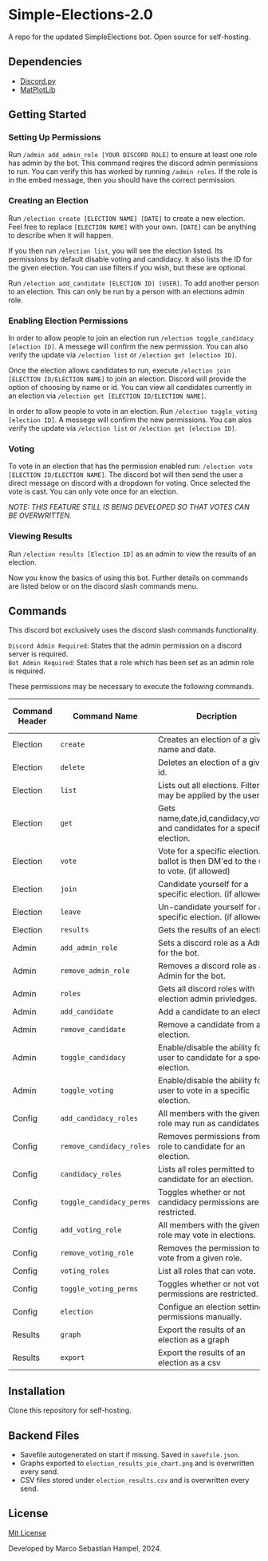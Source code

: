 # Simple-Elections-2.0
A repo for the updated SimpleElections bot. Open source for self-hosting.

## Dependencies
- [Discord.py](https://pypi.org/project/discord.py/)
- [MatPlotLib](https://pypi.org/project/matplotlib/)


## Getting Started
### Setting Up Permissions
Run `/admin add_admin_role [YOUR DISCORD ROLE]` to ensure at least one role has admin by the bot. This command reqires the discord admin permissions to run. You can verify this has worked by running `/admin roles`. If the role is in the embed message, then you should have the correct permission. 

### Creating an Election
Run `/election create [ELECTION NAME] [DATE]` to create a new election. Feel free to replace `[ELECTION NAME]` with your own. `[DATE]` can be anything to describe when it will happen.

If you then run `/election list`, you will see the election listed. Its permissions by default disable voting and candidacy. It also lists the ID for the given election. You can use filters if you wish, but these are optional.

Run `/election add_candidate [ELECTION ID] [USER]`. To add another person to an election. This can only be run by a person with an elections admin role.

### Enabling Election Permissions

In order to allow people to join an election run `/election toggle_candidacy [election ID]`. A messege will confirm the new permission. You can also verify the update via `/election list` or `/election get [election ID]`.

Once the election allows candidates to run, execute `/election join [ELECTION ID/ELECTION NAME]` to join an election. Discord will provide the option of choosing by name or id. You can view all candidates currently in an election via `/election get [ELECTION ID/ELECTION NAME]`.

In order to allow people to vote in an election. Run `/election toggle_voting [election ID]`. A messege will confirm the new permissions. You can alos verify the update via `/election list` or `/election get [election ID]`.

### Voting

To vote in an election that has the permission enabled run: `/election vote [ELECTION ID/ELECTION NAME]`. The discord bot will then send the user a direct message on discord with a dropdown for voting. Once selected the vote is cast. You can only vote once for an election.

*NOTE: THIS FEATURE STILL IS BEING DEVELOPED SO THAT VOTES CAN BE OVERWRITTEN.*

### Viewing Results
Run `/election results [Election ID]` as an admin to view the results of an election.

Now you know the basics of using this bot. Further details on commands are listed below or on the discord slash commands menu.

## Commands
This discord bot exclusively uses the discord slash commands functionality. 

`Discord Admin Required`: States that the admin permission on a discord server is required.<br>
`Bot Admin Required`: States that a role which has been set as an admin role is required.

These permissions may be necessary to execute the following commands.

|Command Header|Command Name|Decription|Discord Admin Required|Bot Admin Required|
|--------------|------------|----------|---|---|
|Election|`create`|Creates an election of a given name and date.|❌|✅|
|Election|`delete`|Deletes an election of a given id.|❌|✅|
|Election|`list`|Lists out all elections. Filters may be applied by the user.|❌|❌|
|Election|`get`   |Gets name,date,id,candidacy,voting, and candidates for a specific election.|❌|❌|
|Election|`vote`|Vote for a specific election. A ballot is then DM'ed to the user to vote. (if allowed)|❌|❌|
|Election|`join`|Candidate yourself for a specific election. (if allowed)|❌|❌|
|Election|`leave`|Un-candidate yourself for a specific election. (if allowed)|❌|❌|
|Election|`results`|Gets the results of an election.|✅|❌|
|Admin|`add_admin_role`|Sets a discord role as a Admin for the bot.|✅|❌|
|Admin|`remove_admin_role`|Removes a discord role as a Admin for the bot.|✅|❌|
|Admin|`roles`|Gets all discord roles with election admin privledges.|✅|❌|
|Admin|`add_candidate`|Add a candidate to an election.|❌|✅|
|Admin|`remove_candidate`|Remove a candidate from an election.|❌|✅|
|Admin|`toggle_candidacy`|Enable/disable the ability for user to candidate for a specific election.|❌|✅|
|Admin|`toggle_voting`|Enable/disable the ability for a user to vote in a specific election.|❌|✅|
|Config|`add_candidacy_roles`|All members with the given role may run as candidates.|✅|❌|
|Config|`remove_candidacy_roles`|Removes permissions from a role to candidate for an election.|✅|❌|
|Config|`candidacy_roles`|Lists all roles permitted to candidate for an election.|✅|❌|
|Config|`toggle_candidacy_perms`|Toggles whether or not candidacy permissions are restricted.|✅|❌|
|Config|`add_voting_role`|All members with the given role may vote in elections.|✅|❌|
|Config|`remove_voting_role`|Removes the permission to vote from a given role.|✅|❌|
|Config|`voting_roles`|List all roles that can vote.|❌|❌|
|Config|`toggle_voting_perms`|Toggles whether or not voting permissions are restricted.|✅|❌|
|Config|`election`|Configue an election setting permissions manually.|❌|✅|
|Results|`graph`|Export the results of an election as a graph|❌|✅|
|Results|`export`|Export the results of an election as a csv|❌|✅|

## Installation
Clone this repository for self-hosting.

## Backend Files
- Savefile autogenerated on start if missing. Saved in `savefile.json`.
- Graphs exported to `election_results_pie_chart.png` and is overwritten every send.
- CSV files stored under `election_results.csv` and is overwritten every send.



## License
[Mit License](./LICENSE)

Developed by Marco Sebastian Hampel, 2024.
